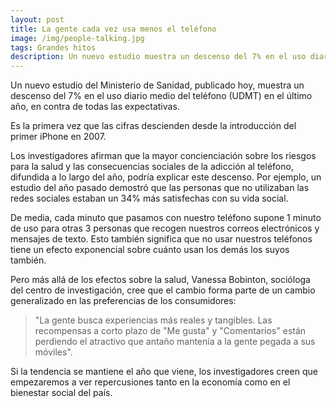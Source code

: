 ```yaml
---
layout: post
title: La gente cada vez usa menos el teléfono
image: /img/people-talking.jpg
tags: Grandes hitos
description: Un nuevo estudio muestra un descenso del 7% en el uso diario.
---
```


Un nuevo estudio del Ministerio de Sanidad, publicado hoy, muestra un descenso del 7% en el uso diario medio del teléfono (UDMT) en el último año, en contra de todas las expectativas.

Es la primera vez que las cifras descienden desde la introducción del primer iPhone en 2007.

Los investigadores afirman que la mayor concienciación sobre los riesgos para la salud y las consecuencias sociales de la adicción al teléfono, difundida a lo largo del año, podría explicar este descenso. Por ejemplo, un estudio del año pasado demostró que las personas que no utilizaban las redes sociales estaban un 34% más satisfechas con su vida social.

De media, cada minuto que pasamos con nuestro teléfono supone 1 minuto de uso para otras 3 personas que recogen nuestros correos electrónicos y mensajes de texto. Esto también significa que no usar nuestros teléfonos tiene un efecto exponencial sobre cuánto usan los demás los suyos también.

Pero más allá de los efectos sobre la salud, Vanessa Bobinton, socióloga del centro de investigación, cree que el cambio forma parte de un cambio generalizado en las preferencias de los consumidores:

> "La gente busca experiencias más reales y tangibles. Las recompensas a corto plazo de "Me gusta" y "Comentarios" están perdiendo el atractivo que antaño mantenía a la gente pegada a sus móviles".

Si la tendencia se mantiene el año que viene, los investigadores creen que empezaremos a ver repercusiones tanto en la economía como en el bienestar social del país.
